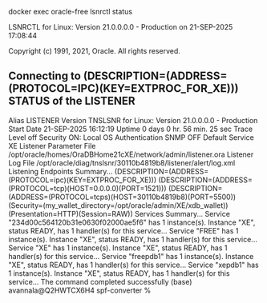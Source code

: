 docker exec oracle-free lsnrctl status

LSNRCTL for Linux: Version 21.0.0.0.0 - Production on 21-SEP-2025 17:08:44

Copyright (c) 1991, 2021, Oracle.  All rights reserved.

Connecting to (DESCRIPTION=(ADDRESS=(PROTOCOL=IPC)(KEY=EXTPROC_FOR_XE)))
STATUS of the LISTENER
------------------------
Alias                     LISTENER
Version                   TNSLSNR for Linux: Version 21.0.0.0.0 - Production
Start Date                21-SEP-2025 16:12:19
Uptime                    0 days 0 hr. 56 min. 25 sec
Trace Level               off
Security                  ON: Local OS Authentication
SNMP                      OFF
Default Service           XE
Listener Parameter File   /opt/oracle/homes/OraDBHome21cXE/network/admin/listener.ora
Listener Log File         /opt/oracle/diag/tnslsnr/30110b4819b8/listener/alert/log.xml
Listening Endpoints Summary...
  (DESCRIPTION=(ADDRESS=(PROTOCOL=ipc)(KEY=EXTPROC_FOR_XE)))
  (DESCRIPTION=(ADDRESS=(PROTOCOL=tcp)(HOST=0.0.0.0)(PORT=1521)))
  (DESCRIPTION=(ADDRESS=(PROTOCOL=tcps)(HOST=30110b4819b8)(PORT=5500))(Security=(my_wallet_directory=/opt/oracle/admin/XE/xdb_wallet))(Presentation=HTTP)(Session=RAW))
Services Summary...
Service "234d00c564120b31e0630f02000ae5f6" has 1 instance(s).
  Instance "XE", status READY, has 1 handler(s) for this service...
Service "FREE" has 1 instance(s).
  Instance "XE", status READY, has 1 handler(s) for this service...
Service "XE" has 1 instance(s).
  Instance "XE", status READY, has 1 handler(s) for this service...
Service "freepdb1" has 1 instance(s).
  Instance "XE", status READY, has 1 handler(s) for this service...
Service "xepdb1" has 1 instance(s).
  Instance "XE", status READY, has 1 handler(s) for this service...
The command completed successfully
(base) avannala@Q2HWTCX6H4 spf-converter %
